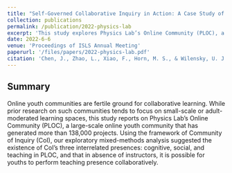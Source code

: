 ```yaml
---
title: "Self-Governed Collaborative Inquiry in Action: A Case Study of a Large-Scale Online Youth Community."
collection: publications
permalink: /publication/2022-physics-lab
excerpt: 'This study explores Physics Lab’s Online Community (PLOC), a large-scale youth community with over 138,000 projects, and uses the Community of Inquiry (CoI) framework to demonstrate that cognitive, social, and teaching presences can emerge collaboratively among youths without instructor intervention.'
date: 2022-6-6
venue: 'Proceedings of ISLS Annual Meeting'
paperurl: '/files/papers/2022-physics-lab.pdf'
citation: 'Chen, J., Zhao, L., Xiao, F., Horn, M. S., & Wilensky, U. J. (2022). Self-Governed Collaborative Inquiry in Action: A Case Study of a Large-Scale Online Youth Community. Proceedings of ISLS Annual Meeting 2022.'
---
```


## Summary
Online youth communities are fertile ground for collaborative learning. While prior research on such communities tends to focus on small-scale or adult-moderated learning spaces, this study reports on Physics Lab’s Online Community (PLOC), a large-scale online youth community that has generated more than 138,000 projects. Using the framework of Community of Inquiry (CoI), our exploratory mixed-methods analysis suggested the existence of CoI’s three interrelated presences: cognitive, social, and teaching in PLOC, and that in absence of instructors, it is possible for youths to perform teaching presence collaboratively.
